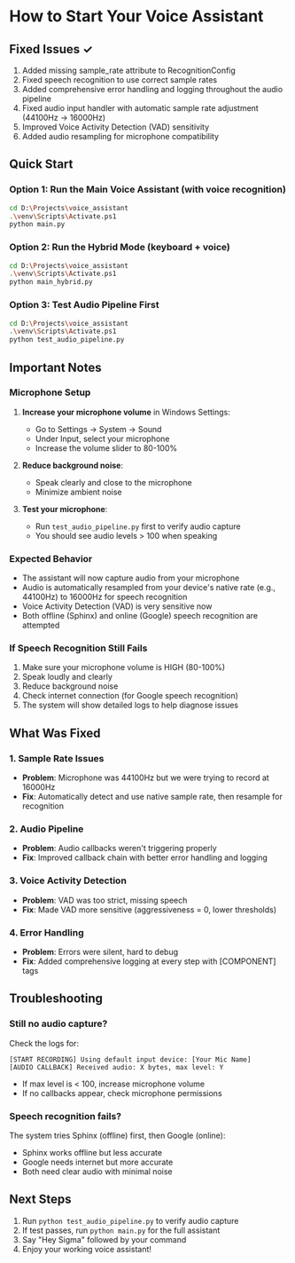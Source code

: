 # How to Start Your Voice Assistant

## Fixed Issues ✓
1. Added missing sample_rate attribute to RecognitionConfig
2. Fixed speech recognition to use correct sample rates
3. Added comprehensive error handling and logging throughout the audio pipeline
4. Fixed audio input handler with automatic sample rate adjustment (44100Hz → 16000Hz)
5. Improved Voice Activity Detection (VAD) sensitivity
6. Added audio resampling for microphone compatibility

## Quick Start

### Option 1: Run the Main Voice Assistant (with voice recognition)
```bash
cd D:\Projects\voice_assistant
.\venv\Scripts\Activate.ps1
python main.py
```

### Option 2: Run the Hybrid Mode (keyboard + voice)
```bash
cd D:\Projects\voice_assistant
.\venv\Scripts\Activate.ps1
python main_hybrid.py
```

### Option 3: Test Audio Pipeline First
```bash
cd D:\Projects\voice_assistant
.\venv\Scripts\Activate.ps1
python test_audio_pipeline.py
```

## Important Notes

### Microphone Setup
1. **Increase your microphone volume** in Windows Settings:
   - Go to Settings → System → Sound
   - Under Input, select your microphone
   - Increase the volume slider to 80-100%

2. **Reduce background noise**:
   - Speak clearly and close to the microphone
   - Minimize ambient noise

3. **Test your microphone**:
   - Run `test_audio_pipeline.py` first to verify audio capture
   - You should see audio levels > 100 when speaking

### Expected Behavior
- The assistant will now capture audio from your microphone
- Audio is automatically resampled from your device's native rate (e.g., 44100Hz) to 16000Hz for speech recognition
- Voice Activity Detection (VAD) is very sensitive now
- Both offline (Sphinx) and online (Google) speech recognition are attempted

### If Speech Recognition Still Fails
1. Make sure your microphone volume is HIGH (80-100%)
2. Speak loudly and clearly
3. Reduce background noise
4. Check internet connection (for Google speech recognition)
5. The system will show detailed logs to help diagnose issues

## What Was Fixed

### 1. Sample Rate Issues
- **Problem**: Microphone was 44100Hz but we were trying to record at 16000Hz
- **Fix**: Automatically detect and use native sample rate, then resample for recognition

### 2. Audio Pipeline
- **Problem**: Audio callbacks weren't triggering properly
- **Fix**: Improved callback chain with better error handling and logging

### 3. Voice Activity Detection
- **Problem**: VAD was too strict, missing speech
- **Fix**: Made VAD more sensitive (aggressiveness = 0, lower thresholds)

### 4. Error Handling
- **Problem**: Errors were silent, hard to debug
- **Fix**: Added comprehensive logging at every step with [COMPONENT] tags

## Troubleshooting

### Still no audio capture?
Check the logs for:
```
[START RECORDING] Using default input device: [Your Mic Name]
[AUDIO CALLBACK] Received audio: X bytes, max level: Y
```
- If max level is < 100, increase microphone volume
- If no callbacks appear, check microphone permissions

### Speech recognition fails?
The system tries Sphinx (offline) first, then Google (online):
- Sphinx works offline but less accurate
- Google needs internet but more accurate
- Both need clear audio with minimal noise

## Next Steps
1. Run `python test_audio_pipeline.py` to verify audio capture
2. If test passes, run `python main.py` for the full assistant
3. Say "Hey Sigma" followed by your command
4. Enjoy your working voice assistant!



